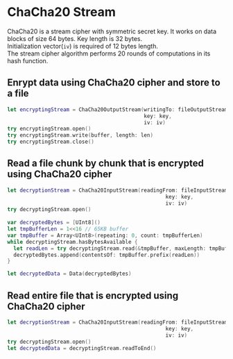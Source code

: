 # ChaCha20 Stream

ChaCha20 is a stream cipher with symmetric secret key. It works on data blocks of size 64 bytes. Key length is 32 bytes.</br>
Initialization vector(`iv`) is required of 12 bytes length.</br>
The stream cipher algorithm performs 20 rounds of computations in its hash function.

## Enrypt data using ChaCha20 cipher and store to a file
```swift
let encryptingStream = ChaCha20OutputStream(writingTo: fileOutputStream,
                                            key: key,
                                            iv: iv)
try encryptingStream.open()
try encryptingStream.write(buffer, length: len)
try encryptingStream.close()
```

## Read a file chunk by chunk that is encrypted using ChaCha20 cipher 
```swift
let decryptionStream = ChaCha20InputStream(readingFrom: fileInputStream,
                                                   key: key,
                                                   iv: iv)
try decryptingStream.open()
        
var decryptedBytes = [UInt8]()
let tmpBufferLen = 1<<16 // 65KB buffer
var tmpBuffer = Array<UInt8>(repeating: 0, count: tmpBufferLen)
while decryptingStream.hasBytesAvailable {
  let readLen = try decryptingStream.read(&tmpBuffer, maxLength: tmpBufferLen)
  decryptedBytes.append(contentsOf: tmpBuffer.prefix(readLen))
}

let decryptedData = Data(decryptedBytes)
```
## Read entire file that is encrypted using ChaCha20 cipher
```swift
let decryptionStream = ChaCha20InputStream(readingFrom: fileInputStream,
                                                   key: key,
                                                   iv: iv)
try decryptingStream.open()
let decryptedData = decryptingStream.readToEnd()
```

